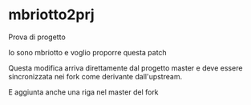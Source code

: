 # mbriotto2prj
Prova di progetto

Io sono mbriotto e voglio proporre questa patch

Questa modifica arriva direttamente dal progetto master e deve essere
sincronizzata nei fork come derivante dall'upstream.

E aggiunta anche una riga nel master del fork